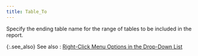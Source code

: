 ```yaml
---
title: Table_To
---
```



Specify the ending table name for the range of tables to be included in the report.


{:.see_also}
See also
: [Right-Click Menu Options in the Drop-Down List]({{site.rpt_baseurl}}/common-report-options/drop_down_button_and_menu_options.html)
